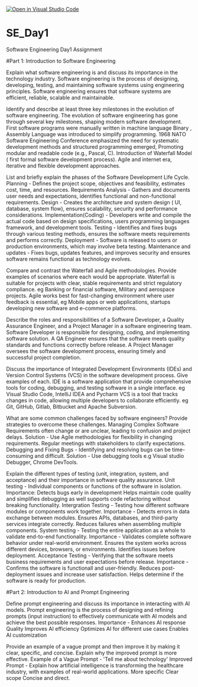 [![Open in Visual Studio Code](https://classroom.github.com/assets/open-in-vscode-2e0aaae1b6195c2367325f4f02e2d04e9abb55f0b24a779b69b11b9e10269abc.svg)](https://classroom.github.com/online_ide?assignment_repo_id=18539494&assignment_repo_type=AssignmentRepo)
# SE_Day1
Software Engineering Day1 Assignment

#Part 1: Introduction to Software Engineering

Explain what software engineering is and discuss its importance in the technology industry.
Software engineering is the process of designing, developing, testing, and maintaining software systems using
engineering principles. Software engineering ensures that software systems are efficient, reliable, scalable
and maintainable.

Identify and describe at least three key milestones in the evolution of software engineering.
The evolution of software engineering has gone through several key milestones, shaping modern software development.
First software programs were manually written in machine language Binary , Assembly Language was introduced to simplify programming.
1968 NATO Software Engineering Conference emphasized the need for systematic development methods and structured programming emerged,
Promoting modular and readable code (e.g., Pascal, C).
Introduction of Waterfall Model ( first formal software development process).
Agile and internet era, iterative and flexible development approaches.

List and briefly explain the phases of the Software Development Life Cycle.
Planning - Defines the project scope, objectives and feasibility, estimates cost, time, and resources.
Requirements Analysis - Gathers and documents user needs and expectations, identifies functional and non-functional requirements.
Design - Creates the architecture and system design ( UI, database, system flow), ensures scalability, security and performance considerations.
Implementation(Coding) - Developers write and compile the actual code based on design specifications, users programming languages framework, and development tools.
Testing - Identifies and fixes bugs through various testing methods, ensures the software meets requirements and performs correctly.
Deployment - Software is released to users or production environments, which may involve beta testing.
Maintenance and updates - Fixes bugs, updates features, and improves security and ensures software remains functional as technology evolves.


Compare and contrast the Waterfall and Agile methodologies. Provide examples of scenarios where each would be appropriate.
Waterfall is suitable for projects with clear, stable requirements and strict regulatory compliance. eg Banking or financial software, Military and aerospace projects.
Agile works best for fast-changing environment where user feedback is essential, eg Mobile apps or web applications, startups developing new software and e-commerce platforms.

Describe the roles and responsibilities of a Software Developer, a Quality Assurance Engineer, and a Project Manager in a software engineering team.
Software Developer is responsible for designing, coding, and implementing software solution.
A QA Engineer ensures that the software meets quality standards and functions correctly before release.
A Project Manager oversees the software development process, ensuring timely and successful project completion.


Discuss the importance of Integrated Development Environments (IDEs) and Version Control Systems (VCS) in the software development process. Give examples of each.
IDE is a software application that provide comprehensive tools for coding, debugging, and testing software in a single interface. eg Visual Studio Code, IntelliJ IDEA and Pycharm
VCS is a tool that tracks changes in code, allowing multiple developers to collaborate efficiently. eg Git, GitHub, Gitlab, Bitbucket and Apache Subversion.

What are some common challenges faced by software engineers? Provide strategies to overcome these challenges.
Managing Complex Software Requirements often change or are unclear, leading to confusion and project delays.
Solution - Use Agile methodologies for flexibility in changing requirements.
Regular meetings with stakeholders to clarify expectations.
Debugging and Fixing Bugs - Identifying and resolving bugs can be time-consuming and difficult.
Solution - Use debugging tools e.g Visual studio Debugger, Chrome DevTools.


Explain the different types of testing (unit, integration, system, and acceptance) and their importance in software quality assurance.
Unit testing - Individual components or functions of the software in isolation.
Importance: Detects bugs early in development
            Helps maintain code quality and simplifies debugging as well supports code refactoring without breaking functionality.
Intergration Testing - Testing how different software modules or components work together.
Importance - Detects errors in data exchange between modules. 
             Ensures APIs, databases, and third-party services integrate correctly.
             Reduces failures when assembling multiple components.
System testing - Testing the entire application as a whole to validate end-to-end functionality.
Importance - Validates complete software behavior under real-world environment.
             Ensures the system works across different devices, browsers, or environments.
             Identifies issues before deployment.
Acceptance Testing - Verifying that the software meets business requirements and user expectations before release.
Importance - Confirms the software is functionall and user-friendly.
             Reduces post-deployment issues and increase user satisfaction.
             Helps determine if the software is ready for production.
             
#Part 2: Introduction to AI and Prompt Engineering


Define prompt engineering and discuss its importance in interacting with AI models.
Prompt engineering is the process of designing and refining prompts (input instruction) to effectively communicate with AI models and achieve the best possible
responses.
Importance - Enhances AI response Quality
             Improves AI efficiency
             Optimizes AI for different use cases
             Enables AI customization

Provide an example of a vague prompt and then improve it by making it clear, specific, and concise. Explain why the improved prompt is more effective.
Example of a Vague Prompt - 'Tell me about technology'
Improved Prompt -  Explain how artificial intelligence is transforming the healthcare industry, with examples of real-world applications.
More specific
Clear scope
Concise and direct.
